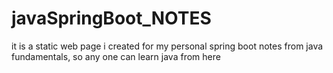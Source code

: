 # javaSpringBoot_NOTES
it is a static web page i created for my personal spring boot notes from java fundamentals, so any one can learn java from here
